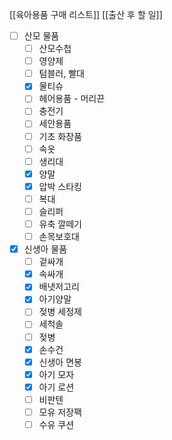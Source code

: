 [[육아용품 구매 리스트]]
[[출산 후 할 일]]

- [ ] 산모 물품
	- [ ] 산모수첩
	- [ ] 영양제
	- [ ] 텀블러, 빨대
	- [x] 물티슈
	- [ ] 헤어용품 - 머리끈
	- [ ] 충전기
	- [ ] 세안용품
	- [ ] 기초 화장품
	- [ ] 속옷
	- [ ] 생리대
	- [x] 양말
	- [x] 압박 스타킹
	- [ ] 복대
	- [ ] 슬리퍼
	- [ ] 유축 깔떼기
	- [ ] 손목보호대
- [x] 신생아 물품
	- [ ] 겉싸개
	- [x] 속싸개
	- [x] 배냇저고리
	- [x] 아기양말
	- [ ] 젖병 세정제
	- [ ] 세척솔
	- [ ] 젖병
	- [x] 손수건
	- [x] 신생아 면봉
	- [x] 아기 모자
	- [x] 아기 로션
	- [ ] 비판텐
	- [ ] 모유 저장팩
	- [ ] 수유 쿠션